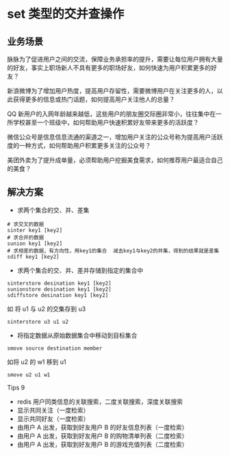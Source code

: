 # set 类型的交并查操作

## 业务场景

脉脉为了促进用户之间的交流，保障业务承担率的提升，需要让每位用户拥有大量的好友，事实上职场新人不具有更多的职场好友，如何快速为用户积累更多的好友？

新浪微博为了增加用户热度，提高用户存留性，需要微博用户在关注更多的人，以此获得更多的信息或热门话题，如何提高用户关注他人的总量？

QQ 新用户的入网年龄越来越低，这些用户的朋友圈交际圈非常小，往往集中在一所学校甚至一个班级中，如何帮助用户快速积累好友带来更多的活跃度？

微信公众号是信息信息流通的渠道之一，增加用户关注的公众号称为提高用户活跃度的一种方式，如何帮助用户积累更多关注的公众号？

美团外卖为了提升成单量，必须帮助用户挖掘美食需求，如何推荐用户最适合自己的美食？

## 解决方案

- 求两个集合的交、并、差集

```
# 求交叉的数据
sinter key1 [key2]
# 求合并的数据
sunion key1 [key2]
# 求相差的数据，有方向性，用key1的集合  减去key1与key2的并集，得到的结果就是差集
sdiff key1 [key2]
```

- 求两个集合的交、并、差并存储到指定的集合中

```
sinterstore desination key1 [key2]
sunionstore desination key1 [key2]
sdiffstore desination key1 [key2]
```

如 将 u1 与 u2 的交集存到 u3

```
sinterstore u3 u1 u2
```

- 将指定数据从原始数据集合中移动到目标集合

```
smove source destination member
```

如将 u2 的 w1 移到 u1

```
smove u2 u1 w1
```

Tips 9

- redis 用户同类信息的关联搜索，二度关联搜索，深度关联搜索
- 显示共同关注（一度检索）
- 显示共同好友（一度检索）
- 由用户 A 出发，获取到好友用户 B 的好友信息列表（一度检索）
- 由用户 A 出发，获取到好友用户 B 的购物清单列表（二度检索）
- 由用户 A 出发，获取到好友用户 B 的游戏充值列表（二度检索）
